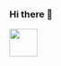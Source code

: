 ### Hi there 👋



<a href="https://github.com/diogovsmartins" alt="github" targe="_blank">

<img  style="height:50px;width:50px;" src="https://img.shields.io/badge/GitHub-000000?&style=flat-square&logo=GitHub&logoColor=red">

</a>

